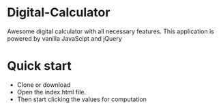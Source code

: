 # Digital-Calculator
Awesome digital calculator with all necessary features.
This application is powered by vanilla JavaScipt and jQuery

# Quick start
- Clone or download
- Open the index.html file.
- Then start clicking the values for computation
